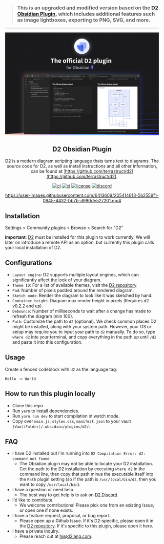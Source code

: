 > ### This is an upgraded and modified version based on the [D2 Obsidian Plugin](https://github.com/terrastruct/d2-obsidian), which includes additional features such as image lightboxes, exporting to PNG, SVG, and more.

---

<div align="center">
  <img src="./docs/assets/banner.png" alt="D2" />
  <h2>
    D2 Obsidian Plugin
  </h2>
  
D2 is a modern diagram scripting language thats turns text to diagrams. The source code for D2, as well as install instructions and all other information, can be found at
[https://github.com/terrastruct/d2](https://github.com/terrastruct/d2).

[![ci](https://github.com/terrastruct/d2-obsidian/actions/workflows/ci.yml/badge.svg)](https://github.com/terrastruct/d2-obsidian/actions/workflows/ci.yml)
[![ci](https://github.com/terrastruct/d2-obsidian/actions/workflows/daily.yml/badge.svg)](https://github.com/terrastruct/d2-obsidian/actions/workflows/daily.yml)
[![license](https://img.shields.io/github/license/terrastruct/d2-obsidian?color=9cf)](./LICENSE.txt)
[![discord](https://img.shields.io/discord/1039184639652265985?label=discord)](https://discord.gg/NF6X8K4eDq)

https://user-images.githubusercontent.com/6413609/205414613-5b2559f1-0645-4432-bb7b-d980de527201.mp4

</div>

## Installation

Settings > Community plugins > Browse > Search for "D2"

**important**: [D2](https://github.com/terrastruct/d2) must be installed for this plugin to work currently. We will later on introduce a remote API as an option, but currently this plugin calls your local installation of D2.

## Configurations

- `Layout engine`: D2 supports multiple layout engines, which can significantly affect the look of your diagram.
- `Theme ID`: For a list of available themes, visit the [D2 repository](https://github.com/terrastruct/d2/tree/master/d2themes).
- `Pad`: Number of pixels padded around the rendered diagram.
- `Sketch mode`: Render the diagram to look like it was sketched by hand.
- `Container height`: Diagram max render height in pixels (Requires d2 v0.2.2 and up).
- `Debounce`: Number of milliseconds to wait after a change has made to refresh the diagram (min 100).
- `Path`: Customize the path to `d2` (optional). We check common places D2 might be installed, along with your system path. However, your OS or setup may require you to input your path to `d2` manually. To do so, type `where d2` into your terminal, and copy everything in the path up until `/d2` and paste it into this configuration.

## Usage

Create a fenced codeblock with `d2` as the language tag:

```d2
Hello -> World
```

## How to run this plugin locally

- Clone this repo.
- Run `yarn` to install dependencies.
- Run `yarn run dev` to start compilation in watch mode.
- Copy over `main.js`, `styles.css`, `manifest.json` to your vault `[VaultFolder]/.obsidian/plugins/d2/`.

## FAQ

- I have D2 installed but I'm running into `D2 Compilation Error: d2: command not found`
  - The Obsidian plugin may not be able to locate your D2 installation. Get the path to the D2 installation by executing `where d2` in the command line, then copy that path minus the executable itself into the `Path` plugin setting (so if the path is `/usr/local/bin/d2`, then you want to copy `/usr/local/bin`).
- I have a question or need help.
  - The best way to get help is to ask on [D2 Discord](https://discord.gg/NF6X8K4eDq).
- I'd like to contribute.
  - We welcome contributions! Please pick one from an existing Issue, or open one if none exists.
- I have a feature request, proposal, or bug report.
  - Please open up a Github Issue. If it's D2-specific, please open it in the [D2 repository](https://github.com/terrastruct/d2). If it's specific to this plugin, please open it here.
- I have a private inquiry.
  - Please reach out at [hi@d2lang.com](hi@d2lang.com).
